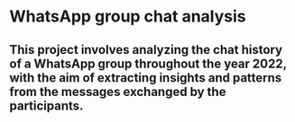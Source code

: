 # WhatsApp group chat analysis
## This project involves analyzing the chat history of a WhatsApp group throughout the year 2022, with the aim of extracting insights and patterns from the messages exchanged by the participants.
